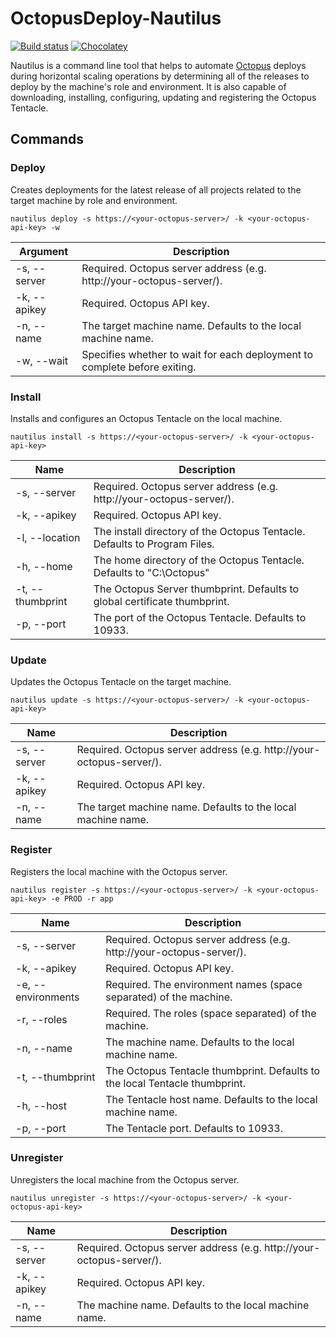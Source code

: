 # OctopusDeploy-Nautilus

[![Build status](https://ci.appveyor.com/api/projects/status/77fdul0exe7gjpg1?svg=true)](https://ci.appveyor.com/project/JohnCruikshank/octopusdeploy-nautilus-jl4x8)
[![Chocolatey](https://img.shields.io/chocolatey/v/nautilus.svg)](https://chocolatey.org/packages/nautilus)


Nautilus is a command line tool that helps to automate [Octopus](https://octopus.com/) deploys during horizontal scaling operations by determining all of the releases to deploy by the machine's role and environment.  It is also capable of downloading, installing, configuring, updating and registering the Octopus Tentacle.

## Commands

### Deploy
Creates deployments for the latest release of all projects related to the target machine by role and environment.

```
nautilus deploy -s https://<your-octopus-server>/ -k <your-octopus-api-key> -w
```

|Argument|Description|
|---|---|
|-s, --server|Required. Octopus server address (e.g. http://your-octopus-server/).|
|-k, --apikey|Required. Octopus API key.|
|-n, --name|The target machine name. Defaults to the local machine name.|
|-w, --wait|Specifies whether to wait for each deployment to complete before exiting.|

### Install
Installs and configures an Octopus Tentacle on the local machine.

```
nautilus install -s https://<your-octopus-server>/ -k <your-octopus-api-key>
```

|Name|Description|
|---|---|
|-s, --server|Required. Octopus server address (e.g. http://your-octopus-server/).|
|-k, --apikey|Required. Octopus API key.|
|-l, --location|The install directory of the Octopus Tentacle. Defaults to Program Files.|
|-h, --home|The home directory of the Octopus Tentacle. Defaults to "C:\Octopus"|
| -t, --thumbprint|The Octopus Server thumbprint. Defaults to global certificate thumbprint.|
|-p, --port|The port of the Octopus Tentacle. Defaults to 10933.|

### Update
Updates the Octopus Tentacle on the target machine.

```
nautilus update -s https://<your-octopus-server>/ -k <your-octopus-api-key>
```

|Name|Description|
|---|---|
|-s, --server|Required. Octopus server address (e.g. http://your-octopus-server/).|
|-k, --apikey|Required. Octopus API key.|
|-n, --name|The target machine name. Defaults to the local machine name.|

### Register
Registers the local machine with the Octopus server.

```
nautilus register -s https://<your-octopus-server>/ -k <your-octopus-api-key> -e PROD -r app
```

|Name|Description|
|---|---|
|-s, --server|Required. Octopus server address (e.g. http://your-octopus-server/).|
|-k, --apikey|Required. Octopus API key.|
|-e, --environments|Required. The environment names (space separated) of the machine.|
|-r, --roles|Required. The roles  (space separated) of the machine.|
|-n, --name|The machine name. Defaults to the local machine name.|
|-t, --thumbprint|The Octopus Tentacle thumbprint. Defaults to the local Tentacle thumbprint.|
|-h, --host|The Tentacle host name. Defaults to the local machine name.|
|-p, --port|The Tentacle port. Defaults to 10933.|

### Unregister
Unregisters the local machine from the Octopus server.

```
nautilus unregister -s https://<your-octopus-server>/ -k <your-octopus-api-key>
```

|Name|Description|
|---|---|
|-s, --server|Required. Octopus server address (e.g. http://your-octopus-server/).|
|-k, --apikey|Required. Octopus API key.|
|-n, --name|The machine name. Defaults to the local machine name.|
